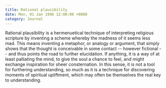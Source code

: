 ```yaml
---
title: Rational plausibility
date: Mon, 01 Jan 1996 12:00:00 +0000
category: Journal
---
```


Rational plausibility is a hermenuetical technique of interpreting
religious scripture by inventing a scheme whereby the madness of it
seems less mad.  This means inventing a metaphor, or analogy or
argument, that simply shows that the thought is conceivable in some
contact -- however fictional -- and thus points the road to further
elucidation.  If anything, it is a way of at least palliating the mind,
to give the soul a chance to feel, and might exchange inspiration for
sheer consternation.  In this sense, it is not a tool for furthering
understanding, so much as it is a technique for discovering moments of
spiritual upliftment, which may often be themselves the real key to
understanding.


